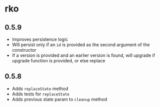 # rko

## 0.5.9

- Improves persistence logic
- Will persist only if an `id` is provided as the second argument of the constructor
- If a version is provided and an earlier version is found, will upgrade if upgrade function is provided, or else replace

## 0.5.8

- Adds `replaceState` method
- Adds tests for `replaceState`
- Adds previous state param to `cleanup` method
